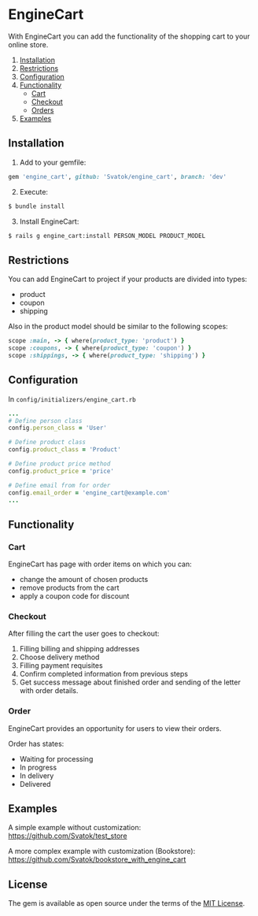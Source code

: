 # EngineCart
With EngineCart you can add the functionality of the shopping cart to your online store.

1. [Installation](#installation)
2. [Restrictions](#restrictions)
2. [Configuration](#configuration)
3. [Functionality](#Functionality)
    - [Cart](#cart)
    - [Checkout](#checkout)
    - [Orders](#orders)
4. [Examples](#examples)

## Installation
1. Add to your gemfile:
```ruby
gem 'engine_cart', github: 'Svatok/engine_cart', branch: 'dev'
```
2. Execute:
```bash
$ bundle install
```
3. Install EngineCart: 
```bash
$ rails g engine_cart:install PERSON_MODEL PRODUCT_MODEL
```

## Restrictions
You can add EngineCart to project if your products are divided into types:
 - product
 - coupon
 - shipping
 
Also in the product model should be similar to the following scopes:
```ruby
scope :main, -> { where(product_type: 'product') }
scope :coupons, -> { where(product_type: 'coupon') }
scope :shippings, -> { where(product_type: 'shipping') }
```
## Configuration
In `config/initializers/engine_cart.rb`
```ruby
...
# Define person class
config.person_class = 'User'

# Define product class
config.product_class = 'Product'

# Define product price method
config.product_price = 'price'

# Define email from for order
config.email_order = 'engine_cart@example.com'
...
```
## Functionality
### Cart
EngineCart has page with order items on which you can:
 - change the amount of chosen products
 - remove products from the cart
 - apply a coupon code for discount
### Checkout
After filling the cart the user goes to checkout:
 1. Filling billing and shipping addresses
 2. Choose delivery method
 3. Filling payment requisites
 4. Confirm completed information from previous steps
 5. Get success message about finished order and sending of the letter with order details.
### Order
EngineCart provides an opportunity for users to view their orders.

Order has states:
- Waiting for processing
- In progress
- In delivery
- Delivered
## Examples
A simple example without customization:
https://github.com/Svatok/test_store

A more complex example with customization (Bookstore):
https://github.com/Svatok/bookstore_with_engine_cart


## License
The gem is available as open source under the terms of the [MIT License](http://opensource.org/licenses/MIT).

